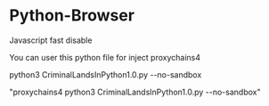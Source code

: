 # Python-Browser
Javascript fast disable


You can user this python file for inject proxychains4



python3 CriminalLandsInPython1.0.py --no-sandbox


"proxychains4 python3 CriminalLandsInPython1.0.py --no-sandbox"

